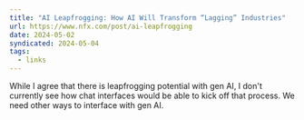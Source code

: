 ```yaml
---
title: "AI Leapfrogging: How AI Will Transform “Lagging” Industries"
url: https://www.nfx.com/post/ai-leapfrogging
date: 2024-05-02
syndicated: 2024-05-04
tags:
  - links
---
```


While I agree that there is leapfrogging potential with gen AI, I don't currently see how chat interfaces would be able to kick off that process. We need other ways to interface with gen AI.
